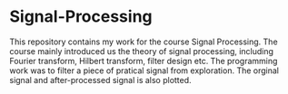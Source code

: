 # Signal-Processing
This repository contains my work for the course Signal Processing. The course mainly introduced us the theory of signal processing, including Fourier transform, Hilbert transform, filter design etc. The programming work was to filter a piece of pratical signal from exploration. The orginal signal and after-processed signal is also plotted. 
